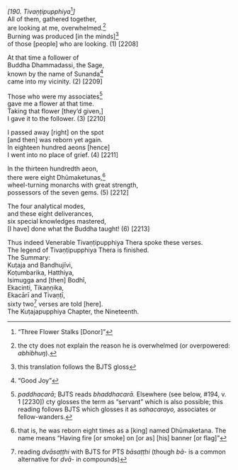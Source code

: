 *\[190. Tivaṇṭipupphiya*[^1]*\]*  
All of them, gathered together,  
are looking at me, overwhelmed.[^2]  
Burning was produced \[in the minds\][^3]  
of those \[people\] who are looking. (1) \[2208\]

At that time a follower of  
Buddha Dhammadassi, the Sage,  
known by the name of Sunanda[^4]  
came into my vicinity. (2) \[2209\]

Those who were my associates[^5]  
gave me a flower at that time.  
Taking that flower \[they’d given,\]  
I gave it to the follower. (3) \[2210\]

I passed away \[right\] on the spot  
\[and then\] was reborn yet again.  
In eighteen hundred aeons \[hence\]  
I went into no place of grief. (4) \[2211\]

In the thirteen hundredth aeon,  
there were eight Dhūmaketunas,[^6]  
wheel-turning monarchs with great strength,  
possessors of the seven gems. (5) \[2212\]

The four analytical modes,  
and these eight deliverances,  
six special knowledges mastered,  
\[I have\] done what the Buddha taught! (6) \[2213\]

Thus indeed Venerable Tivaṇṭipupphiya Thera spoke these verses.  
The legend of Tivaṇṭipupphiya Thera is finished.  
The Summary:  
Kuṭaja and Bandhujīvi,  
Koṭumbarika, Hatthiya,  
Isimugga and \[then\] Bodhī,  
Ekacinti, Tikaṇṇika,  
Ekacārī and Tivaṇṭī,  
sixty two[^7] verses are told \[here\].  
The Kuṭajapupphiya Chapter, the Nineteenth.

[^1]: “Three Flower Stalks \[Donor\]”

[^2]: the cty does not explain the reason he is overwhelmed (or
    overpowered: *abhibhuŋ*).

[^3]: this translation follows the BJTS gloss

[^4]: “Good Joy”

[^5]: *paddhacarā*; BJTS reads *bhaddhacarā.* Elsewhere (see below,
    \#194, v. 1 \[2230\]) cty glosses the term as “servant” which is
    also possible; this reading follows BJTS which glosses it as
    *sahacarayo,* associates or fellow-wanders.

[^6]: that is, he was reborn eight times as a \[king\] named
    Dhūmaketana. The name means “Having fire \[or smoke\] on \[or as\]
    \[his\] banner \[or flag\]”

[^7]: reading *dvāsaṭṭhi* with BJTS for PTS *bāsaṭṭhi* (though *bā-* is
    a common alternative for *dvā-* in compounds)
